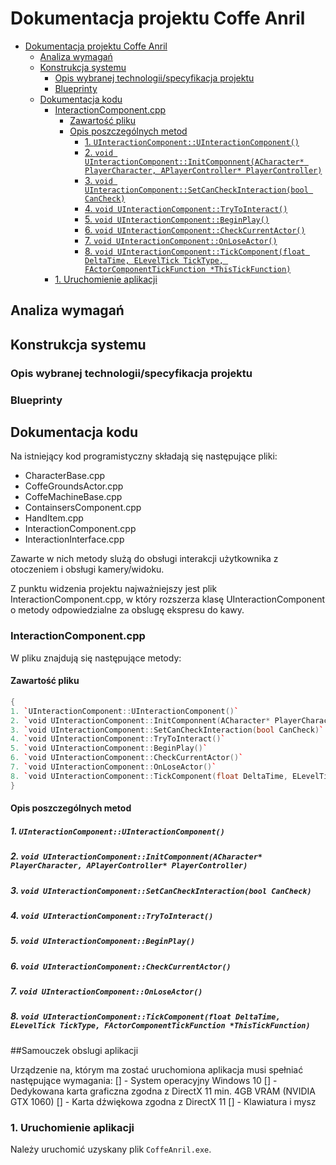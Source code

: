 # Dokumentacja projektu Coffe Anril
- [Dokumentacja projektu Coffe Anril](#dokumentacja-projektu-coffe-anril)
  - [Analiza wymagań](#analiza-wymagań)
  - [Konstrukcja systemu](#konstrukcja-systemu)
    - [Opis wybranej technologii/specyfikacja projektu](#opis-wybranej-technologiispecyfikacja-projektu)
    - [Blueprinty](#blueprinty)
  - [Dokumentacja kodu](#dokumentacja-kodu)
    - [InteractionComponent.cpp](#interactioncomponentcpp)
      - [Zawartość pliku](#zawartość-pliku)
      - [Opis poszczególnych metod](#opis-poszczególnych-metod)
        - [1. `UInteractionComponent::UInteractionComponent()`](#1-uinteractioncomponentuinteractioncomponent)
        - [2. `void UInteractionComponent::InitComponnent(ACharacter* PlayerCharacter, APlayerController* PlayerController)`](#2-void-uinteractioncomponentinitcomponnentacharacter-playercharacter-aplayercontroller-playercontroller)
        - [3. `void UInteractionComponent::SetCanCheckInteraction(bool CanCheck)`](#3-void-uinteractioncomponentsetcancheckinteractionbool-cancheck)
        - [4. `void UInteractionComponent::TryToInteract()`](#4-void-uinteractioncomponenttrytointeract)
        - [5. `void UInteractionComponent::BeginPlay()`](#5-void-uinteractioncomponentbeginplay)
        - [6. `void UInteractionComponent::CheckCurrentActor()`](#6-void-uinteractioncomponentcheckcurrentactor)
        - [7. `void UInteractionComponent::OnLoseActor()`](#7-void-uinteractioncomponentonloseactor)
        - [8. `void UInteractionComponent::TickComponent(float DeltaTime, ELevelTick TickType, FActorComponentTickFunction *ThisTickFunction)`](#8-void-uinteractioncomponenttickcomponentfloat-deltatime-eleveltick-ticktype-factorcomponenttickfunction-thistickfunction)
    - [1. Uruchomienie aplikacji](#1-uruchomienie-aplikacji)


## Analiza wymagań


## Konstrukcja systemu

### Opis wybranej technologii/specyfikacja projektu

### Blueprinty

## Dokumentacja kodu

Na istniejący kod programistyczny składają się następujące pliki:
- CharacterBase.cpp
- CoffeGroundsActor.cpp
- CoffeMachineBase.cpp
- ContainsersComponent.cpp
- HandItem.cpp
- InteractionComponent.cpp
- InteractionInterface.cpp

Zawarte w nich metody slużą do obsługi interakcji użytkownika z otoczeniem i obsługi kamery/widoku.

Z punktu widzenia projektu najważniejszy jest plik InteractionComponent.cpp, w który rozszerza klasę UInteractionComponent o metody odpowiedzialne za obslugę ekspresu do kawy.


### InteractionComponent.cpp

W pliku znajdują się następujące metody:

#### Zawartość pliku
```cpp
{
1. `UInteractionComponent::UInteractionComponent()`
2. `void UInteractionComponent::InitComponnent(ACharacter* PlayerCharacter, APlayerController* PlayerController)`
3. `void UInteractionComponent::SetCanCheckInteraction(bool CanCheck)`
4. `void UInteractionComponent::TryToInteract()`
5. `void UInteractionComponent::BeginPlay()`
6. `void UInteractionComponent::CheckCurrentActor()`
7. `void UInteractionComponent::OnLoseActor()`
8. `void UInteractionComponent::TickComponent(float DeltaTime, ELevelTick TickType, FActorComponentTickFunction *ThisTickFunction)`
}
```
#### Opis poszczególnych metod

##### 1. `UInteractionComponent::UInteractionComponent()`

##### 2. `void UInteractionComponent::InitComponnent(ACharacter* PlayerCharacter, APlayerController* PlayerController)`

##### 3. `void UInteractionComponent::SetCanCheckInteraction(bool CanCheck)`

##### 4. `void UInteractionComponent::TryToInteract()`

##### 5. `void UInteractionComponent::BeginPlay()`

##### 6. `void UInteractionComponent::CheckCurrentActor()`

##### 7. `void UInteractionComponent::OnLoseActor()`

##### 8. `void UInteractionComponent::TickComponent(float DeltaTime, ELevelTick TickType, FActorComponentTickFunction *ThisTickFunction)`


##Samouczek obslugi aplikacji

Urządzenie na, którym ma zostać uruchomiona aplikacja musi spełniać następujące wymagania:
[] - System operacyjny Windows 10
[] - Dedykowana karta graficzna zgodna z DirectX 11 min. 4GB VRAM (NVIDIA GTX 1060)
[] - Karta dźwiękowa zgodna z DirectX 11
[] - Klawiatura i mysz

### 1. Uruchomienie aplikacji

Należy uruchomić uzyskany plik `CoffeAnril.exe`.

